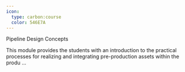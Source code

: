 ```yaml
---
icon:
  type: carbon:course
  color: 546E7A
---
```

Pipeline Design Concepts

This module provides the students with an introduction to the practical processes for realizing and integrating pre-production assets within the produ ... 
